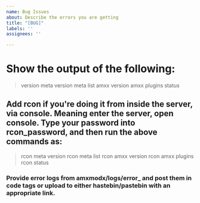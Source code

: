 ```yaml
---
name: Bug Issues
about: Describe the errors you are getting
title: "[BUG]"
labels: ''
assignees: ''

---
```


# Show the output of the following:
> version
> meta version
> meta list
> amxx version
> amxx plugins
> status

## Add rcon if you're doing it from inside the server, via console. Meaning enter the server, open console. Type your password into rcon_password, and then run the above commands as:

> rcon meta version
> rcon meta list
> rcon amxx version
> rcon amxx plugins
> rcon status

### Provide error logs from amxmodx/logs/error_  and post them in code tags or upload to either hastebin/pastebin with an appropriate link.
